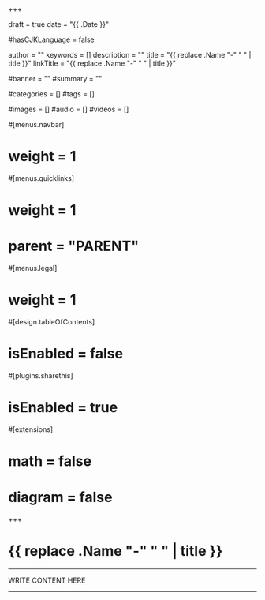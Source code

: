 +++

draft       = true
date        = "{{ .Date }}"

#hasCJKLanguage = false

author      = ""
keywords    = []
description = ""
title       = "{{ replace .Name "-" " " | title }}"
linkTitle   = "{{ replace .Name "-" " " | title }}"

#banner      = ""
#summary     = ""

#categories  = []
#tags        = []

#images      = []
#audio       = []
#videos      = []

#[menus.navbar]
#    weight = 1
#[menus.quicklinks]
#    weight = 1
#    parent = "PARENT"
#[menus.legal]
#    weight = 1

#[design.tableOfContents]
#    isEnabled = false

#[plugins.sharethis]
#    isEnabled = true

#[extensions]
#    math    = false
#    diagram = false

+++

# {{ replace .Name "-" " " | title }}

---

WRITE CONTENT HERE

---
